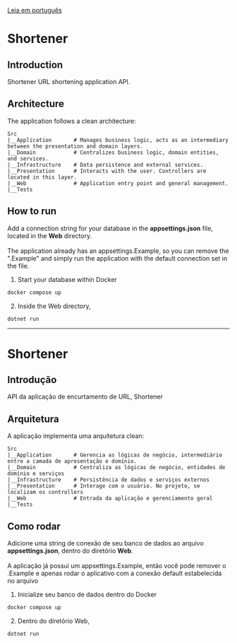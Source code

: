 [Leia em português](#introduction)

# Shortener

## Introduction

Shortener URL shortening application API.

## Architecture

The application follows a clean architecture:
```
Src
|__Application       # Manages business logic, acts as an intermediary between the presentation and domain layers.
|__Domain            # Centralizes business logic, domain entities, and services.
|__Infrastructure    # Data persistence and external services.
|__Presentation      # Interacts with the user. Controllers are located in this layer.
|__Web               # Application entry point and general management.
|__Tests
```

## How to run

Add a connection string for your database in the **appsettings.json** file, located in the **Web** directory.<br><br>
The application already has an appsettings.Example, so you can remove the ".Example" and simply run the application with the default connection set in the file.<br>

1. Start your database within Docker
```bash
docker compose up
```

2. Inside the Web directory,
```bash
dotnet run
```

---

# Shortener

## Introdução

API da aplicação de encurtamento de URL, Shortener

## Arquitetura

A aplicação implementa uma arquitetura clean:
```
Src
|__Application       # Gerencia as lógicas de negócio, intermediário entre a camada de apresentação e domínio.
|__Domain            # Centraliza as lógicas de negócio, entidades de domínio e serviços
|__Infrastructure    # Persistência de dados e serviços externos
|__Presentation      # Interage com o usuário. No projeto, se localizam os controllers
|__Web               # Entrada da aplicação e gerenciamento geral
|__Tests
```

## Como rodar

Adicione uma string de conexão de seu banco de dados ao arquivo **appsettings.json**, dentro do diretório **Web**.<br><br>
A aplicação já possui um appsettings.Example, então você pode remover o .Example e apenas rodar o aplicativo com a conexão default estabelecida no arquivo<br>

1. Inicialize seu banco de dados dentro do Docker
```bash
docker compose up
```

2. Dentro do diretório Web,
```bash
dotnet run
```
